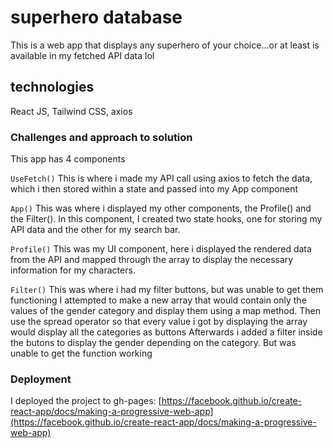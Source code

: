 # superhero database

This is a web app that displays any superhero of your choice...or at least is available in my fetched API data lol

## technologies

React JS, Tailwind CSS, axios

### Challenges and approach to solution

This app has 4 components

`UseFetch()`
This is where i made my API call using axios to fetch the data, which i then stored within a state and passed into my App component

`App()`
This was where i displayed my other components, the Profile() and the Filter().
In this component, I created two state hooks, one for storing my API data and the other for my search bar.

`Profile()`
This was my UI component, here i displayed the rendered data from the API and mapped through the array
to display the necessary information for my characters.

`Filter()`
This was where i had my filter buttons, but was unable to get them functioning
I attempted to make a new array that would contain only the values of the gender category and display them using a map method.
Then use the spread operator so that every value i got by displaying the array would display all the categories as buttons
Afterwards i added a filter inside the butons to display the gender depending on the category.
But was unable to get the function working

### Deployment

I deployed the project to gh-pages: [https://facebook.github.io/create-react-app/docs/making-a-progressive-web-app](https://facebook.github.io/create-react-app/docs/making-a-progressive-web-app)

